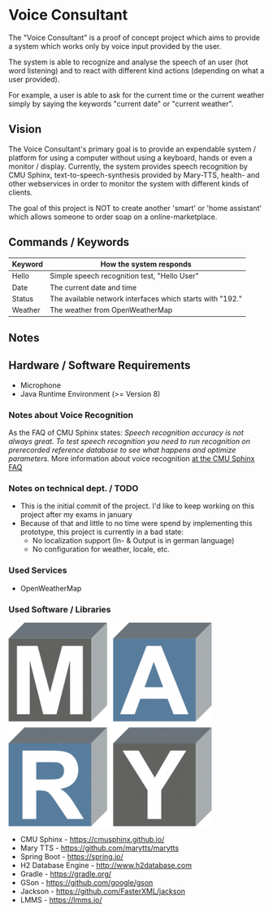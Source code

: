# Voice Consultant 
The "Voice Consultant" is a proof of concept project which aims to provide a system which works only by voice input provided by the user.

The system is able to recognize and analyse the speech of an user (hot word listening) and to react with different kind actions (depending on what a user provided).

For example, a user is able to ask for the current time or the current weather simply by saying the keywords "current date" or "current weather".

## Vision
The Voice Consultant's primary goal is to provide an expendable system / platform for using a computer without using a keyboard, hands or even a monitor / display.
Currently, the system provides speech recognition by CMU Sphinx, text-to-speech-synthesis provided by Mary-TTS, health- and other webservices in order to monitor the system with different kinds of clients.

The goal of this project is NOT to create another 'smart' or 'home assistant' which allows someone to order soap on a online-marketplace.
  
## Commands / Keywords
| Keyword | How the system responds|
|---|---|
| Hello | Simple speech recognition test, "Hello User"   |
| Date | The current date and time |
| Status | The available network interfaces which starts with "192."   |
| Weather | The weather from OpenWeatherMap   |

## Notes

## Hardware / Software Requirements
 * Microphone
 * Java Runtime Environment (>= Version 8)

### Notes about Voice Recognition
As the FAQ of CMU Sphinx states: 
_Speech recognition accuracy is not always great. To test speech recognition you need to run recognition on prerecorded reference database to see what happens and optimize parameters._
More information about voice recognition [at the CMU Sphinx FAQ](https://cmusphinx.github.io/wiki/faq/)

### Notes on technical dept. / TODO
* This is the initial commit of the project. I'd like to keep working on this project after my exams in january
* Because of that and little to no time were spend by implementing this prototype, this project is currently in a bad state:
  * No localization support (In- & Output is in german language)
  * No configuration for weather, locale, etc.

### Used Services
* OpenWeatherMap

### Used Software / Libraries
![Screenshot](/docs/marytts.png?raw=true "Title")
* CMU Sphinx - https://cmusphinx.github.io/
* Mary TTS - https://github.com/marytts/marytts
* Spring Boot - https://spring.io/
* H2 Database Engine - http://www.h2database.com
* Gradle - https://gradle.org/
* GSon - https://github.com/google/gson
* Jackson - https://github.com/FasterXML/jackson
* LMMS - https://lmms.io/
